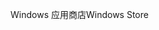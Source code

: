 <span data-ttu-id="158f3-101">Windows 应用商店</span><span class="sxs-lookup"><span data-stu-id="158f3-101">Windows Store</span></span>